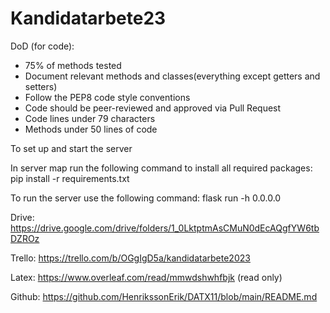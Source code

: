 # Kandidatarbete23

DoD (for code): 
- 75% of methods tested
- Document relevant methods and classes(everything except getters and setters)
- Follow the PEP8 code style conventions
- Code should be peer-reviewed and approved via Pull Request
- Code lines under 79 characters
- Methods under 50 lines of code


To set up and start the server

In server map run the following command to install all required packages:
pip install -r requirements.txt

To run the server use the following command:
flask run -h 0.0.0.0

Drive: https://drive.google.com/drive/folders/1_0LktptmAsCMuN0dEcAQgfYW6tbDZROz

Trello: https://trello.com/b/OGgIgD5a/kandidatarbete2023

Latex: https://www.overleaf.com/read/mmwdshwhfbjk (read only)

Github: https://github.com/HenrikssonErik/DATX11/blob/main/README.md

